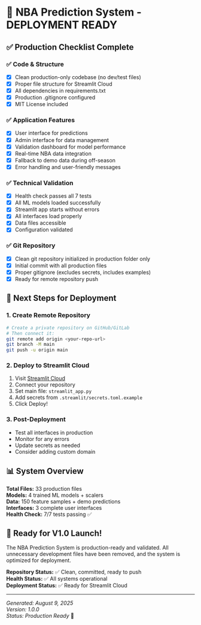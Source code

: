 # 🚀 NBA Prediction System - DEPLOYMENT READY

## ✅ Production Checklist Complete

### ✅ Code & Structure
- [x] Clean production-only codebase (no dev/test files)
- [x] Proper file structure for Streamlit Cloud
- [x] All dependencies in requirements.txt
- [x] Production .gitignore configured
- [x] MIT License included

### ✅ Application Features
- [x] User interface for predictions
- [x] Admin interface for data management
- [x] Validation dashboard for model performance
- [x] Real-time NBA data integration
- [x] Fallback to demo data during off-season
- [x] Error handling and user-friendly messages

### ✅ Technical Validation
- [x] Health check passes all 7 tests
- [x] All ML models loaded successfully
- [x] Streamlit app starts without errors
- [x] All interfaces load properly
- [x] Data files accessible
- [x] Configuration validated

### ✅ Git Repository
- [x] Clean git repository initialized in production folder only
- [x] Initial commit with all production files
- [x] Proper gitignore (excludes secrets, includes examples)
- [x] Ready for remote repository push

## 🎯 Next Steps for Deployment

### 1. Create Remote Repository
```bash
# Create a private repository on GitHub/GitLab
# Then connect it:
git remote add origin <your-repo-url>
git branch -M main
git push -u origin main
```

### 2. Deploy to Streamlit Cloud
1. Visit [Streamlit Cloud](https://share.streamlit.io/)
2. Connect your repository
3. Set main file: `streamlit_app.py`
4. Add secrets from `.streamlit/secrets.toml.example`
5. Click Deploy!

### 3. Post-Deployment
- Test all interfaces in production
- Monitor for any errors
- Update secrets as needed
- Consider adding custom domain

## 📊 System Overview

**Total Files:** 33 production files  
**Models:** 4 trained ML models + scalers  
**Data:** 150 feature samples + demo predictions  
**Interfaces:** 3 complete user interfaces  
**Health Check:** 7/7 tests passing ✅  

## 🏀 Ready for V1.0 Launch!

The NBA Prediction System is production-ready and validated. All unnecessary development files have been removed, and the system is optimized for deployment.

**Repository Status:** ✅ Clean, committed, ready to push  
**Health Status:** ✅ All systems operational  
**Deployment Status:** ✅ Ready for Streamlit Cloud  

---
*Generated: August 9, 2025*  
*Version: 1.0.0*  
*Status: Production Ready* 🚀

